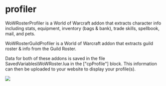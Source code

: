 # profiler

WoWRosterProfiler is a World of Warcraft addon that extracts character info including stats, equipment, inventory (bags & bank), trade skills, spellbook, mail, and pets.

WoWRosterGuildProfiler is a World of Warcraft addon that extracts guild roster & info from the Guild Roster.

Data for both of these addons is saved in the file SavedVariables\WoWRoster.lua in the ["cpProfile"] block.
This information can then be uploaded to your website to display your profile(s).

[<img src="http://www.wowroster.net/images/bigdownload.gif">](http://www.wowroster.net/downloads/?cat=3)
